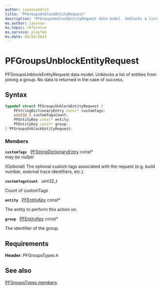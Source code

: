 ```yaml
---
author: jasonsandlin
title: "PFGroupsUnblockEntityRequest"
description: "PFGroupsUnblockEntityRequest data model. Unblocks a list of entities from joining a group. No data is returned in the case of success."
ms.author: jasonsa
ms.topic: reference
ms.service: playfab
ms.date: 05/24/2023
---
```


# PFGroupsUnblockEntityRequest  

PFGroupsUnblockEntityRequest data model. Unblocks a list of entities from joining a group. No data is returned in the case of success.  

## Syntax  
  
```cpp
typedef struct PFGroupsUnblockEntityRequest {  
    PFStringDictionaryEntry const* customTags;  
    uint32_t customTagsCount;  
    PFEntityKey const* entity;  
    PFEntityKey const* group;  
} PFGroupsUnblockEntityRequest;  
```
  
### Members  
  
**`customTags`** &nbsp; [PFStringDictionaryEntry](../../pftypes/structs/pfstringdictionaryentry.md) const*  
*may be nullptr*  
  
(Optional) The optional custom tags associated with the request (e.g. build number, external trace identifiers, etc.).
  
**`customTagsCount`** &nbsp; uint32_t  
  
Count of customTags
  
**`entity`** &nbsp; [PFEntityKey](../../pftypes/structs/pfentitykey-c.md) const*  
  
The entity to perform this action on.
  
**`group`** &nbsp; [PFEntityKey](../../pftypes/structs/pfentitykey-c.md) const*  
  
The identifier of the group.
  
  
## Requirements  
  
**Header:** PFGroupsTypes.h
  
## See also  
[PFGroupsTypes members](../pfgroupstypes_members.md)  

  
  
